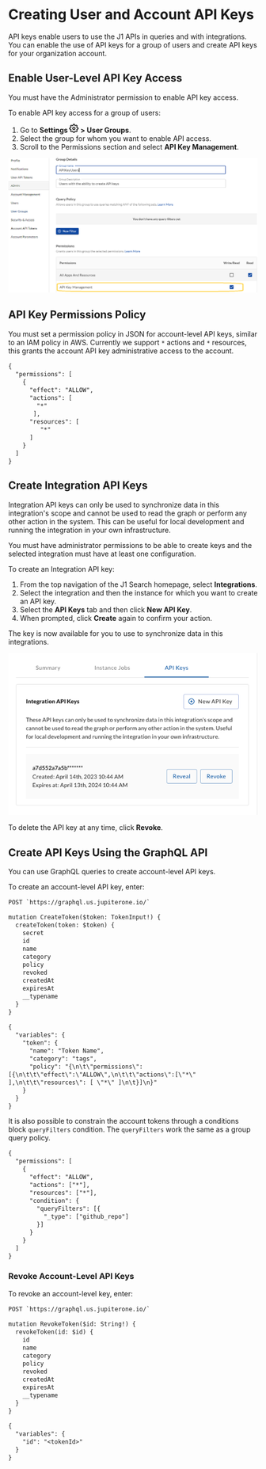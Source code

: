 # Creating User and Account API Keys

API keys enable users to use the J1 APIs in queries and with integrations. You can enable the use of API keys for a group of users and create API keys for your organization account.

## Enable User-Level API Key Access

You must have the Administrator permission to enable API key access.

To enable API key access for a group of users:

1. Go to **Settings ![](../assets/icons/gear.png) > User Groups**.
2. Select the group for whom you want to enable API access.
3. Scroll to the Permissions section and select **API Key Management**.
   ​

![](../assets/api-permission.png)


## API Key Permissions Policy

You must set a permission policy in JSON for account-level API keys, similar to an IAM policy in AWS. 
Currently we support `*` actions and `*` resources, this grants the account API key administrative access to the account.

```
{
  "permissions": [
    {
      "effect": "ALLOW",
      "actions": [
        "*"
       ],
      "resources": [
         "*"
      ]
    }
  ]
}
```

## Create Integration API Keys

Integration API keys can only be used to synchronize data in this integration's scope and cannot be used to read the graph or 
perform any other action in the system. This can be useful for local development and running the integration in your own infrastructure.

You must have administrator permissions to be able to create keys and the selected integration must have at least one
configuration.

To create an Integration API key:

1. From the top navigation of the J1 Search homepage, select **Integrations**.
2. Select the integration and then the instance for which you want to create an API key.
3. Select the **API Keys** tab and then click **New API Key**.
4. When prompted, click **Create** again to confirm your action.

The key is now available for you to use to synchronize data in this integrations.


![](../assets/api-integration-create-key.png) 


To delete the API key at any time, click **Revoke**.

## Create API Keys Using the GraphQL API

You can use GraphQL queries to create account-level API keys.

To create an account-level API key, enter:

```
POST `https://graphql.us.jupiterone.io/`
```

```
mutation CreateToken($token: TokenInput!) {
  createToken(token: $token) {
    secret
    id
    name
    category
    policy
    revoked
    createdAt
    expiresAt
    __typename
  }
}
```

```
{
  "variables": {
    "token": {
      "name": "Token Name",
      "category": "tags",
      "policy": "{\n\t\"permissions\": [{\n\t\t\"effect\":\"ALLOW\",\n\t\t\"actions\":[\"*\" ],\n\t\t\"resources\": [ \"*\" ]\n\t}]\n}"
    }
  }
}
```

It is also possible to constrain the account tokens through a conditions block `queryFilters` condition.  The `queryFilters` work the same as a group query policy.

```
{
  "permissions": [
    {
      "effect": "ALLOW",
      "actions": ["*"],
      "resources": ["*"],
      "condition": {
        "queryFilters": [{
          "_type": ["github_repo"]
        }]
      }
    }
  ]
}
```

### Revoke Account-Level API Keys

To revoke an account-level key, enter:

```
POST `https://graphql.us.jupiterone.io/`
```

```
mutation RevokeToken($id: String!) {
  revokeToken(id: $id) {
    id
    name
    category
    policy
    revoked
    createdAt
    expiresAt
    __typename
  }
}
```

```
{
  "variables": {
    "id": "<tokenId>"
  }
}
```
